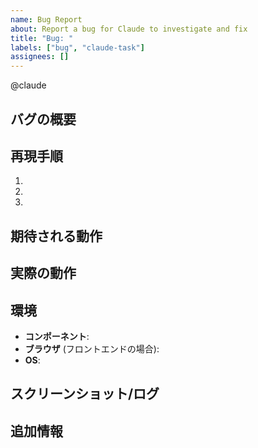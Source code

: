 ```yaml
---
name: Bug Report
about: Report a bug for Claude to investigate and fix
title: "Bug: "
labels: ["bug", "claude-task"]
assignees: []
---
```


@claude

## バグの概要
<!-- バグの明確で簡潔な要約を記載してください -->



## 再現手順
1. 
2. 
3. 

## 期待される動作
<!-- どのような動作が期待されるか -->



## 実際の動作
<!-- 実際に発生した動作 -->



## 環境
- **コンポーネント**: <!-- フロントエンド、バックエンド、または両方 -->
- **ブラウザ** (フロントエンドの場合): <!-- 例: Chrome, Firefox, Safari -->
- **OS**: <!-- 例: Windows, macOS, Linux -->

## スクリーンショット/ログ
<!-- 関連するスクリーンショット、エラーメッセージ、またはログ出力を追加してください -->



## 追加情報
<!-- その他の関連情報 -->
